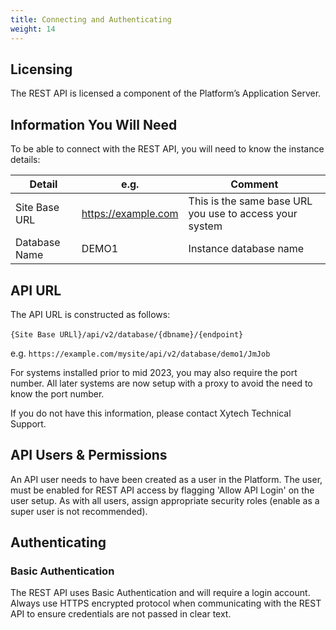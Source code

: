 ```yaml
---
title: Connecting and Authenticating
weight: 14
---
```

## Licensing
The REST API is licensed a component of the Platform’s Application Server. 

## Information You Will Need
To be able to connect with the REST API, you will need to know the instance details:  

| Detail        | e.g.                | Comment                                                 |
| ------------- | ------------------- | ------------------------------------------------------- |
| Site Base URL | https://example.com | This is the same base URL you use to access your system |
| Database Name | DEMO1               | Instance database name                                  |

## API URL
The API URL is constructed as follows:

`{Site Base URLl}/api/v2/database/{dbname}/{endpoint}` 

e.g. `https://example.com/mysite/api/v2/database/demo1/JmJob`

For systems installed prior to mid 2023, you may also require the port number. All later systems are now setup with a proxy to avoid the need to know the port number.

If you do not have this information, please contact Xytech Technical Support.

## API Users & Permissions
An API user needs to have been created as a user in the Platform. The user, must be enabled for REST API access by flagging 'Allow API Login' on the user setup. 
As with all users, assign appropriate security roles (enable as a super user is not recommended).

## Authenticating
### Basic Authentication
The REST API uses Basic Authentication and will require a login account.  
Always use HTTPS encrypted protocol when communicating with the REST API to ensure credentials are not passed in clear text.

